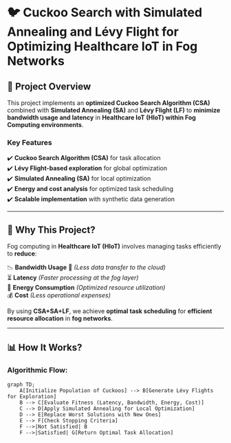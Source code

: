 # 🐦 Cuckoo Search with Simulated Annealing and Lévy Flight for Optimizing Healthcare IoT in Fog Networks  

## 📌 Project Overview  
This project implements an **optimized Cuckoo Search Algorithm (CSA)** combined with **Simulated Annealing (SA)** and **Lévy Flight (LF)** to **minimize bandwidth usage and latency** in **Healthcare IoT (HIoT) within Fog Computing environments**.  

### **Key Features**  
✔️ **Cuckoo Search Algorithm (CSA)** for task allocation  
✔️ **Lévy Flight-based exploration** for global optimization  
✔️ **Simulated Annealing (SA)** for local optimization  
✔️ **Energy and cost analysis** for optimized task scheduling  
✔️ **Scalable implementation** with synthetic data generation  

---

## 🏥 Why This Project?  
Fog computing in **Healthcare IoT (HIoT)** involves managing tasks efficiently to **reduce**:  

📉 **Bandwidth Usage** 🚀 *(Less data transfer to the cloud)*  
⏳ **Latency** *(Faster processing at the fog layer)*  
🔋 **Energy Consumption** *(Optimized resource utilization)*  
💰 **Cost** *(Less operational expenses)*  

By using **CSA+SA+LF**, we achieve **optimal task scheduling** for **efficient resource allocation** in **fog networks**.

---

## 📊 How It Works?  

### **Algorithmic Flow:**  
```mermaid
graph TD;
    A[Initialize Population of Cuckoos] --> B[Generate Lévy Flights for Exploration]
    B --> C[Evaluate Fitness (Latency, Bandwidth, Energy, Cost)]
    C --> D[Apply Simulated Annealing for Local Optimization]
    D --> E[Replace Worst Solutions with New Ones]
    E --> F[Check Stopping Criteria]
    F -->|Not Satisfied| B
    F -->|Satisfied| G[Return Optimal Task Allocation]
